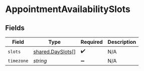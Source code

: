 # AppointmentAvailabilitySlots


## Fields

| Field                                                       | Type                                                        | Required                                                    | Description                                                 |
| ----------------------------------------------------------- | ----------------------------------------------------------- | ----------------------------------------------------------- | ----------------------------------------------------------- |
| `slots`                                                     | [shared.DaySlots](../../../sdk/models/shared/dayslots.md)[] | :heavy_check_mark:                                          | N/A                                                         |
| `timezone`                                                  | *string*                                                    | :heavy_minus_sign:                                          | N/A                                                         |